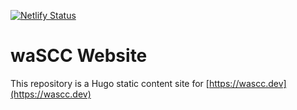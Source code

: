 [![Netlify Status](https://api.netlify.com/api/v1/badges/0cbaa0d2-6d9f-41fb-944c-bd9f6376df50/deploy-status)](https://app.netlify.com/sites/wascc-dev/deploys)

# waSCC Website
This repository is a Hugo static content site for [https://wascc.dev](https://wascc.dev)